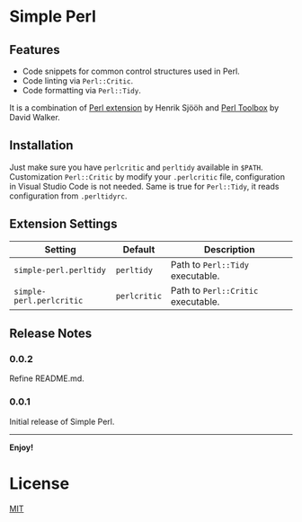 # Simple Perl

## Features

* Code snippets for common control structures used in Perl.
* Code linting via `Perl::Critic`.
* Code formatting via `Perl::Tidy`.

It is a combination of [Perl extension](https://marketplace.visualstudio.com/items?itemName=henriiik.vscode-perl) by
Henrik Sjööh and [Perl Toolbox](https://marketplace.visualstudio.com/items?itemName=d9705996.perl-toolbox) by David Walker.

## Installation
Just make sure you have `perlcritic` and `perltidy` available in `$PATH`.
Customization `Perl::Critic` by modify your `.perlcritic` file, configuration in Visual Studio Code is not needed. Same is true for `Perl::Tidy`, it reads configuration from `.perltidyrc`.

## Extension Settings

| Setting                  | Default      | Description                        |
|--------------------------|--------------|------------------------------------|
| `simple-perl.perltidy`   | `perltidy`   | Path to `Perl::Tidy` executable.   |
| `simple-perl.perlcritic` | `perlcritic` | Path to `Perl::Critic` executable. |

## Release Notes

### 0.0.2

Refine README.md.

### 0.0.1

Initial release of Simple Perl.

-----------------------------------------------------------------------------------------------------------


**Enjoy!**

# License
[MIT](LICENSE)
